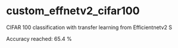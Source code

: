 # custom_effnetv2_cifar100
CIFAR 100 classification with transfer learning from Efficientnetv2 S

Accuracy reached: 65.4 %
